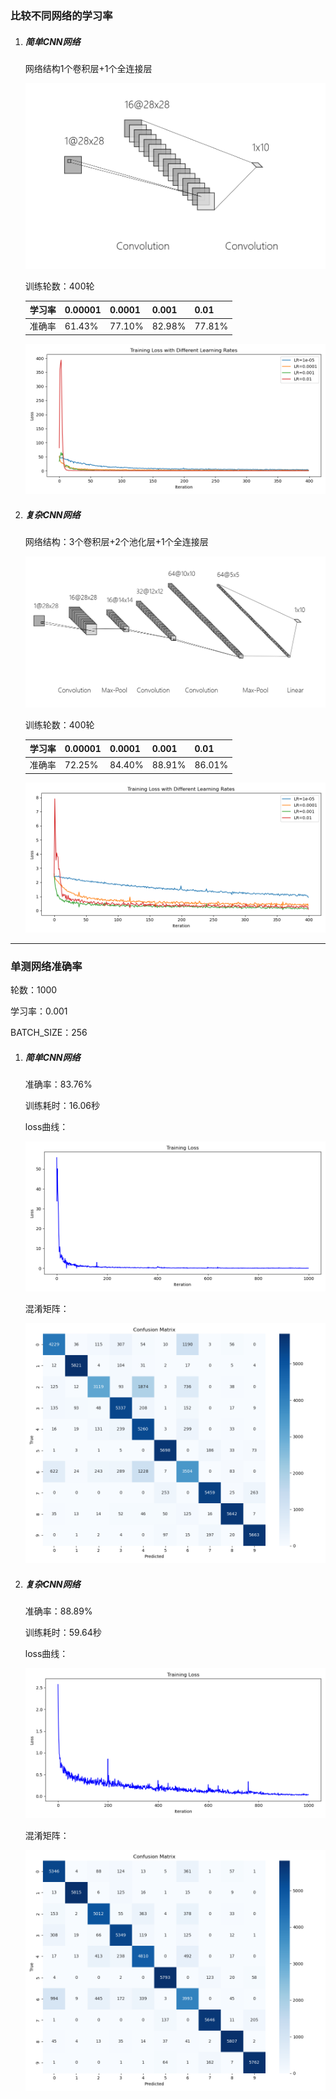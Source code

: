 ### 比较不同网络的学习率

1. ##### 简单CNN网络

   网络结构1个卷积层+1个全连接层

   ![image-20240516150921376](CNN.assets/image-20240516150921376.png)

   训练轮数：400轮

   | 学习率 | 0.00001 | 0.0001 | 0.001  | 0.01   |
   | ------ | ------- | ------ | ------ | ------ |
   | 准确率 | 61.43%  | 77.10% | 82.98% | 77.81% |

   ![image-20240522204736847](CNN.assets/image-20240522204736847.png)

2. ##### 复杂CNN网络

   网络结构：3个卷积层+2个池化层+1个全连接层

   ![image-20240516150734518](CNN.assets/image-20240516150734518.png)

   训练轮数：400轮

   | 学习率 | 0.00001 | 0.0001 | 0.001  | 0.01   |
   | ------ | ------- | ------ | ------ | ------ |
   | 准确率 | 72.25%  | 84.40% | 88.91% | 86.01% |
   
   ![image-20240522204139159](CNN.assets/image-20240522204139159.png)
   
   

----



### 单测网络准确率

轮数：1000

学习率：0.001

BATCH_SIZE：256

1. ##### 简单CNN网络

   准确率：83.76%

   训练耗时：16.06秒

   loss曲线：

   ![image-20240520223927759](CNN.assets/image-20240520223927759.png)

   混淆矩阵：

   ![image-20240520223918577](CNN.assets/image-20240520223918577.png)

   

2. ##### 复杂CNN网络

   准确率：88.89%

   训练耗时：59.64秒

   loss曲线：
   
   ![image-20240520223754094](CNN.assets/image-20240520223754094.png)
   
   混淆矩阵：
   
   ![image-20240520223803233](CNN.assets/image-20240520223803233.png)